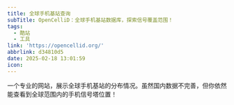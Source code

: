 ```yaml
---
title: 全球手机基站查询
subTitle: OpenCelliD：全球手机基站数据库，探索信号覆盖范围！
tags:
  - 酷站
  - 工具
link: 'https://opencellid.org/'
abbrlink: d34810d5
date: 2025-02-18 13:01:59
icon:
---
```


一个专业的网站，展示全球手机基站的分布情况。虽然国内数据不完善，但你依然能查看到全球范围内的手机信号塔位置！